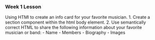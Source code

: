 ### Week 1 Lesson

Using HTMl to create an info card for your favorite musician.
    1. Create a section component within the html body element. 
    2. Use semantically correct HTML to share the following information about your favorite musician or band:
    - Name
    - Members
    - Biography
    - Images
